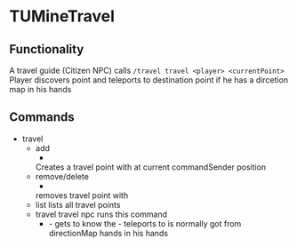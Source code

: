 # TUMineTravel
## Functionality
A travel guide (Citizen NPC) calls ``/travel travel <player> <currentPoint>``
Player discovers point and teleports to destination point if he has a dircetion map in his hands
## Commands
- travel
	- add
		- <name>
		Creates a travel point with <name> at current commandSender position
	- remove/delete
		- <name>
		removes travel point with <name>
	- list
		lists all travel points
	- travel
	travel npc runs this command
		- <player>
			- <currentPoint>
			<player> gets to know the <currentPoint>
				- <destinationPoint>
				<player> teleports to <destinationPoint>
				<destinationPoint> is normally got from directionMap <player> hands in his hands